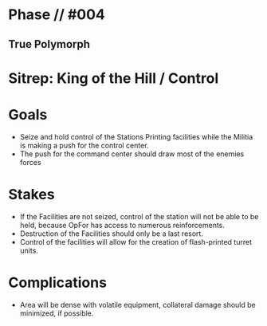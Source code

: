# Phase // #004
## True Polymorph
# Sitrep: King of the Hill / Control
# Goals
- Seize and hold control of the Stations Printing facilities while the Militia is making a push for the control center.
- The push for the command center should draw most of the enemies forces

# Stakes
- If the Facilities are not seized, control of the station will not be able to be held, because OpFor has access to numerous reinforcements.
- Destruction of the Facilities should only be a last resort.
- Control of the facilities will allow for the creation of flash-printed turret units.
# Complications
- Area will be dense with volatile equipment, collateral damage should be minimized, if possible.

